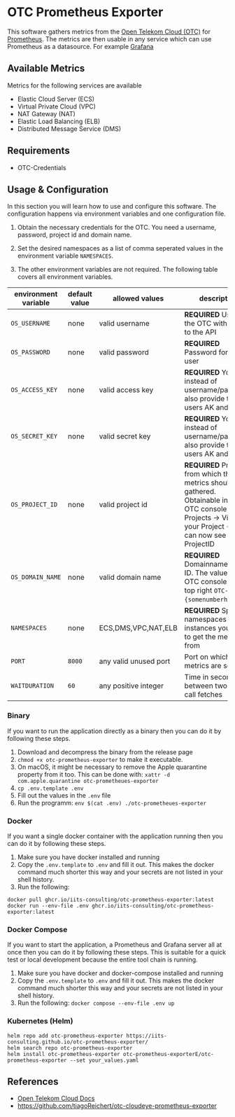 # OTC Prometheus Exporter

This software gathers metrics from the [Open Telekom Cloud (OTC)](https://open-telekom-cloud.com/)
for [Prometheus](https://prometheus.io/). The metrics are then usable in any service which can use Prometheus as a
datasource. For example [Grafana](https://grafana.com/)

## Available Metrics

Metrics for the following services are available

- Elastic Cloud Server (ECS)
- Virtual Private Cloud (VPC)
- NAT Gateway (NAT)
- Elastic Load Balancing (ELB)
- Distributed Message Service (DMS)

## Requirements

- OTC-Credentials

## Usage & Configuration

In this section you will learn how to use and configure this software.
The configuration happens via environment variables and one configuration file.

1. Obtain the necessary credentials for the OTC. You need a username, password, project id and domain name.

2. Set the desired namespaces as a list of comma seperated values in the environment variable `NAMESPACES`.

3. The other environment variables are not required. The following table covers all environment variables.

| environment variable | default value | allowed values        | description                                                                                                                                                         |
|----------------------|---------------|-----------------------|---------------------------------------------------------------------------------------------------------------------------------------------------------------------|
| `OS_USERNAME`        | none          | valid username        | **REQUIRED** User in the OTC with access to the API                                                                                                                 |
| `OS_PASSWORD`        | none          | valid password        | **REQUIRED** Password for the user                                                                                                                                  |
| `OS_ACCESS_KEY`      | none          | valid access key      | **REQUIRED** You can instead of username/password also provide the users AK and SK                                                                                  |
| `OS_SECRET_KEY`      | none          | valid secret key      | **REQUIRED** You can instead of username/password also provide the users AK and SK                                                                                  |
| `OS_PROJECT_ID`      | none          | valid project id      | **REQUIRED** Project from which the metrics should be gathered. Obtainable in the OTC console IAM -> Projects -> View your Project -> You can now see the ProjectID |
| `OS_DOMAIN_NAME`     | none          | valid domain name     | **REQUIRED** Domainname/Tenant ID. The value in the OTC console on the top right `OTC-EU-DE-{somenumberhere}`.                                                      |
| `NAMESPACES`         | none          | ECS,DMS,VPC,NAT,ELB   | **REQUIRED** Specific namespaces for instances you want to get the metrics from                                                                                     |
| `PORT`               | `8000`        | any valid unused port | Port on which metrics are served                                                                                                                                    |
| `WAITDURATION`       | `60`          | any positive integer  | Time in seconds between two API call fetches                                                                                                                        |

### Binary

If you want to run the application directly as a binary then you can do it by following these steps.

1. Download and decompress the binary from the release page
2. `chmod +x otc-prometheus-exporter` to make it executable.
3. On macOS, it might be necessary to remove the Apple quarantine property from it too.
   This can be done with: `xattr -d com.apple.quarantine otc-prometheues-exporter`
4. `cp .env.template .env`
5. Fill out the values in the `.env` file
6. Run the programm: `env $(cat .env) ./otc-prometheues-exporter`

### Docker

If you want a single docker container with the application running then you can do it by following these steps.

1. Make sure you have docker installed and running
2. Copy the `.env.template` to `.env` and fill it out. This makes the docker command much shorter this way and your
   secrets are not listed in your shell history.
3. Run the following:

```shell
docker pull ghcr.io/iits-consulting/otc-prometheus-exporter:latest
docker run --env-file .env ghcr.io/iits-consulting/otc-prometheus-exporter:latest
```

### Docker Compose

If you want to start the application, a Prometheus and Grafana server all at once then you can do it by following these steps.
This is suitable for a quick test or local development because the entire tool chain is running.

1. Make sure you have docker and docker-compose installed and running
2. Copy the `.env.template` to `.env` and fill it out. This makes the docker command much shorter this way and your
   secrets are not listed in your shell history.
3. Run the following: `docker compose --env-file .env up`

### Kubernetes (Helm)

```shell
helm repo add otc-prometheus-exporter https://iits-consulting.github.io/otc-prometheus-exporter/
helm search repo otc-prometheus-exporter
helm install otc-prometheus-exporter otc-prometheus-exporterE/otc-prometheus-exporter --set your_values.yaml
```

## References

- [Open Telekom Cloud Docs](https://docs.otc.t-systems.com/)
- https://github.com/tiagoReichert/otc-cloudeye-prometheus-exporter
